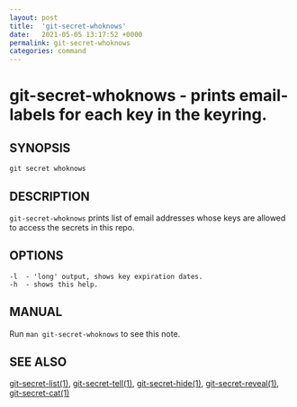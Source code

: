 ```yaml
---
layout: post
title:  'git-secret-whoknows'
date:   2021-05-05 13:17:52 +0000
permalink: git-secret-whoknows
categories: command
---
```

git-secret-whoknows - prints email-labels for each key in the keyring.
======================================================================

## SYNOPSIS

    git secret whoknows


## DESCRIPTION
`git-secret-whoknows` prints list of email addresses whose keys are allowed to access the secrets in this repo.


## OPTIONS

    -l  - 'long' output, shows key expiration dates.
    -h  - shows this help.


## MANUAL

Run `man git-secret-whoknows` to see this note.


## SEE ALSO

[git-secret-list(1)](http://git-secret.io/git-secret-list), [git-secret-tell(1)](http://git-secret.io/git-secret-tell), 
[git-secret-hide(1)](http://git-secret.io/git-secret-hide), [git-secret-reveal(1)](http://git-secret.io/git-secret-reveal), 
[git-secret-cat(1)](http://git-secret.io/git-secret-cat)
